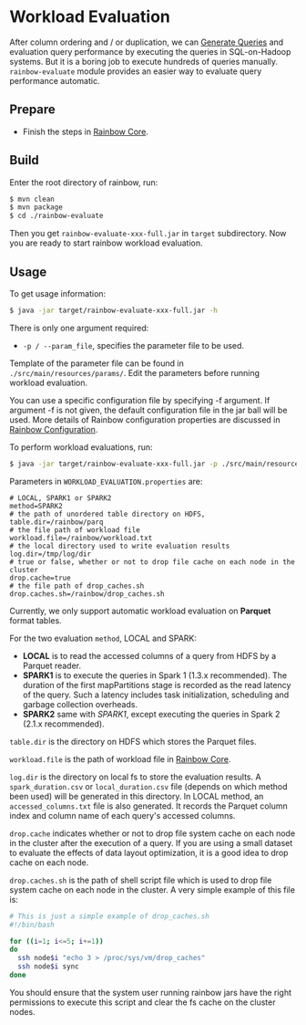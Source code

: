 # Workload Evaluation

After column ordering and / or duplication, we can
[Generate Queries](https://github.com/dbiir/rainbow/blob/master/rainbow-core/README.md#evaluation) and
evaluation query performance by executing the queries in SQL-on-Hadoop systems.
But it is a boring job to execute hundreds of queries manually. `rainbow-evaluate` module
provides an easier way to evaluate query performance automatic.

## Prepare

- Finish the steps in [Rainbow Core](https://github.com/dbiir/rainbow/blob/master/rainbow-core/README.md).

## Build

Enter the root directory of rainbow, run:
```bash
$ mvn clean
$ mvn package
$ cd ./rainbow-evaluate
```

Then you get `rainbow-evaluate-xxx-full.jar` in `target` subdirectory.
Now you are ready to start rainbow workload evaluation.

## Usage

To get usage information:
```bash
$ java -jar target/rainbow-evaluate-xxx-full.jar -h
```

There is only one argument required:
- `-p / --param_file`, specifies the parameter file to be used.

Template of the parameter file can be found in `./src/main/resources/params/`.
Edit the parameters before running workload evaluation.

You can use a specific configuration file by specifying -f argument.
If argument -f is not given, the default configuration file in the jar ball will be used.
More details of Rainbow configuration properties are discussed in 
[Rainbow Configuration](https://github.com/dbiir/rainbow/blob/master/rainbow-common/README.md).


To perform workload evaluations, run:
```bash
$ java -jar target/rainbow-evaluate-xxx-full.jar -p ./src/main/resources/params/WORKLOAD_EVALUATION.properties
```

Parameters in `WORKLOAD_EVALUATION.properties` are:
```
# LOCAL, SPARK1 or SPARK2
method=SPARK2
# the path of unordered table directory on HDFS,
table.dir=/rainbow/parq
# the file path of workload file
workload.file=/rainbow/workload.txt
# the local directory used to write evaluation results
log.dir=/tmp/log/dir
# true or false, whether or not to drop file cache on each node in the cluster
drop.cache=true
# the file path of drop_caches.sh
drop.caches.sh=/rainbow/drop_caches.sh
```

Currently, we only support automatic workload evaluation on **Parquet** format tables.

For the two evaluation `method`, LOCAL and SPARK:
- **LOCAL** is to read the accessed columns of a query from HDFS by a Parquet reader.
- **SPARK1** is to execute the queries in Spark 1 (1.3.x recommended). The duration of the first mapPartitions stage is
recorded as the read latency of the query. Such a latency includes task initialization, scheduling and garbage
collection overheads.
- **SPARK2** same with *SPARK1*, except executing the queries in Spark 2 (2.1.x recommended).

`table.dir` is the directory on HDFS which stores the Parquet files.

`workload.file` is the path of workload file in [Rainbow Core](https://github.com/dbiir/rainbow/blob/master/rainbow-core/README.md).

`log.dir` is the directory on local fs to store the evaluation results.
A `spark_duration.csv` or `local_duration.csv` file (depends on which method been used) will be generated in this directory.
In LOCAL method, an `accessed_columns.txt` file is also generated. It records the Parquet column index and column name of
each query's accessed columns.

`drop.cache` indicates whether or not to drop file system cache on each node in the cluster after the execution of a query.
If you are using a small dataset to evaluate the effects of data layout optimization, it is a
good idea to drop cache on each node.

`drop.caches.sh` is the path of shell script file which is used to drop file system cache on each node
in the cluster. A very simple example of this file is:
```bash
# This is just a simple example of drop_caches.sh
#!/bin/bash

for ((i=1; i<=5; i+=1))
do
  ssh node$i "echo 3 > /proc/sys/vm/drop_caches"
  ssh node$i sync
done
```

You should ensure that the system user running rainbow jars have the right permissions
to execute this script and clear the fs cache on the cluster nodes.